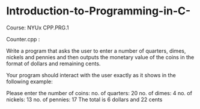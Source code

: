 # Introduction-to-Programming-in-C-
Course: NYUx CPP.PRG.1

Counter.cpp : 

Write a program that asks the user to enter a number of quarters, dimes, nickels and pennies and then outputs the monetary value of the coins in the format of dollars and remaining cents.


Your program should interact with the user exactly as it shows in the following example:


Please enter the number of coins:
no. of quarters: 20
no. of dimes: 4
no. of nickels: 13
no. of pennies: 17
The total is 6 dollars and 22 cents
